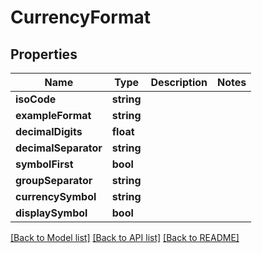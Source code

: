 # CurrencyFormat

## Properties
Name | Type | Description | Notes
------------ | ------------- | ------------- | -------------
**isoCode** | **string** |  | 
**exampleFormat** | **string** |  | 
**decimalDigits** | **float** |  | 
**decimalSeparator** | **string** |  | 
**symbolFirst** | **bool** |  | 
**groupSeparator** | **string** |  | 
**currencySymbol** | **string** |  | 
**displaySymbol** | **bool** |  | 

[[Back to Model list]](../README.md#documentation-for-models) [[Back to API list]](../README.md#documentation-for-api-endpoints) [[Back to README]](../README.md)


